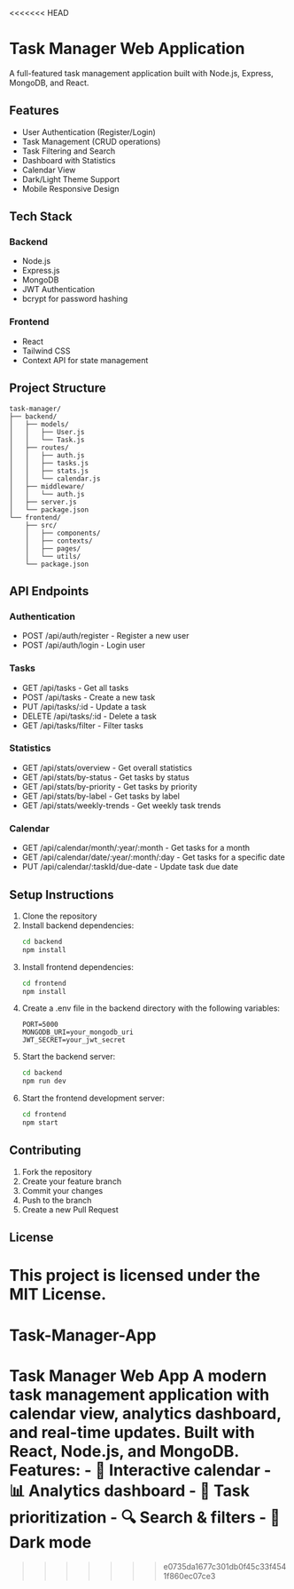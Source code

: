 <<<<<<< HEAD
# Task Manager Web Application

A full-featured task management application built with Node.js, Express, MongoDB, and React.

## Features

- User Authentication (Register/Login)
- Task Management (CRUD operations)
- Task Filtering and Search
- Dashboard with Statistics
- Calendar View
- Dark/Light Theme Support
- Mobile Responsive Design

## Tech Stack

### Backend
- Node.js
- Express.js
- MongoDB
- JWT Authentication
- bcrypt for password hashing

### Frontend
- React
- Tailwind CSS
- Context API for state management

## Project Structure

```
task-manager/
├── backend/
│   ├── models/
│   │   ├── User.js
│   │   └── Task.js
│   ├── routes/
│   │   ├── auth.js
│   │   ├── tasks.js
│   │   ├── stats.js
│   │   └── calendar.js
│   ├── middleware/
│   │   └── auth.js
│   ├── server.js
│   └── package.json
└── frontend/
    ├── src/
    │   ├── components/
    │   ├── contexts/
    │   ├── pages/
    │   └── utils/
    └── package.json
```

## API Endpoints

### Authentication
- POST /api/auth/register - Register a new user
- POST /api/auth/login - Login user

### Tasks
- GET /api/tasks - Get all tasks
- POST /api/tasks - Create a new task
- PUT /api/tasks/:id - Update a task
- DELETE /api/tasks/:id - Delete a task
- GET /api/tasks/filter - Filter tasks

### Statistics
- GET /api/stats/overview - Get overall statistics
- GET /api/stats/by-status - Get tasks by status
- GET /api/stats/by-priority - Get tasks by priority
- GET /api/stats/by-label - Get tasks by label
- GET /api/stats/weekly-trends - Get weekly task trends

### Calendar
- GET /api/calendar/month/:year/:month - Get tasks for a month
- GET /api/calendar/date/:year/:month/:day - Get tasks for a specific date
- PUT /api/calendar/:taskId/due-date - Update task due date

## Setup Instructions

1. Clone the repository
2. Install backend dependencies:
   ```bash
   cd backend
   npm install
   ```
3. Install frontend dependencies:
   ```bash
   cd frontend
   npm install
   ```
4. Create a .env file in the backend directory with the following variables:
   ```
   PORT=5000
   MONGODB_URI=your_mongodb_uri
   JWT_SECRET=your_jwt_secret
   ```
5. Start the backend server:
   ```bash
   cd backend
   npm run dev
   ```
6. Start the frontend development server:
   ```bash
   cd frontend
   npm start
   ```

## Contributing

1. Fork the repository
2. Create your feature branch
3. Commit your changes
4. Push to the branch
5. Create a new Pull Request

## License

This project is licensed under the MIT License. 
=======
# Task-Manager-App
# Task Manager Web App  A modern task management application with calendar view, analytics dashboard, and real-time updates. Built with React, Node.js, and MongoDB.  Features: - 📅 Interactive calendar - 📊 Analytics dashboard - 🎯 Task prioritization - 🔍 Search &amp; filters - 🌙 Dark mode
>>>>>>> e0735da1677c301db0f45c33f4541f860ec07ce3
